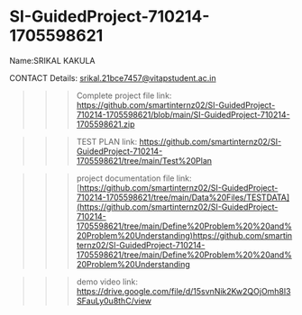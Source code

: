 # SI-GuidedProject-710214-1705598621

Name:SRIKAL KAKULA


CONTACT Details: srikal.21bce7457@vitapstudent.ac.in


>>> Complete project file link: https://github.com/smartinternz02/SI-GuidedProject-710214-1705598621/blob/main/SI-GuidedProject-710214-1705598621.zip


>>> TEST PLAN link: https://github.com/smartinternz02/SI-GuidedProject-710214-1705598621/tree/main/Test%20Plan


>>> project documentation file link: [https://github.com/smartinternz02/SI-GuidedProject-710214-1705598621/tree/main/Data%20Files/TESTDATA](https://github.com/smartinternz02/SI-GuidedProject-710214-1705598621/tree/main/Define%20Problem%20%20and%20Problem%20Understanding)https://github.com/smartinternz02/SI-GuidedProject-710214-1705598621/tree/main/Define%20Problem%20%20and%20Problem%20Understanding


>>> demo video link: https://drive.google.com/file/d/15svnNik2Kw2QOjOmh8l3SFauLy0u8thC/view



